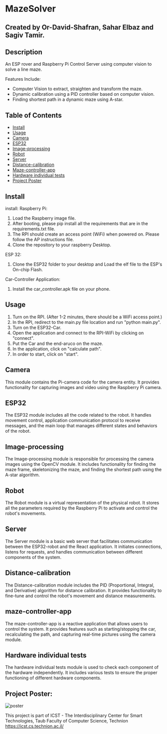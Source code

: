 # MazeSolver
## Created by Or-David-Shafran, Sahar Elbaz and Sagiv Tamir.

## Description
An ESP rover and Raspberry Pi Control Server using computer vision to solve a line maze.

Features Include:​
-  Computer Vision to extract, straighten and transform the maze​.
-  Dynamic calibration using a PID controller based on computer vision​.
-  Finding shortest path in a dynamic maze using A-star.

## Table of Contents
- [Install](#install)
- [Usage](#usage)
- [Camera](#camera)
- [ESP32](#esp32)
- [Image-processing](#image-processing)
- [Robot](#robot)
- [Server](#server)
- [Distance-calibration](#distance-calibration)
- [Maze-controller-app](#maze-controller-app)
- [Hardware individual tests](#hardware-individual-tests)
- [Project Poster](#project-poster)

## Install
install:
Raspberry Pi:
1. Load the Raspberry image file.
2. After booting, please pip install all the requirements that are in the requirements.txt file.
3. The RPI should create an access point (WiFi) when powered on. Please follow the AP instructions file.
4. Clone the repository to your raspberry Desktop.

ESP 32:
1. Clone the ESP32 folder to your desktop and Load the elf file to the ESP's On-chip Flash.
   
Car-Controller Application:
1. Install the car_controller.apk file on your phone.

## Usage
1. Turn on the RPI. (After 1-2 minutes, there should be a WiFi access point.)
2. In the RPI, redirect to the main.py file location and run "python main.py".
3. Turn on the ESP32-Car.
4. Open the application and connect to the RPI-WiFi by clicking on "connect".
5. Put the Car and the end-aruco on the maze.
6. In the application, click on "calculate path".
7. In order to start, click on "start".


## Camera

This module contains the Pi-camera code for the camera entity. It provides functionality for capturing images and video using the Raspberry Pi camera.

## ESP32

The ESP32 module includes all the code related to the robot. It handles movement control, application communication protocol to receive messages, and the main loop that manages different states and behaviors of the robot.

## Image-processing

The Image-processing module is responsible for processing the camera images using the OpenCV module. It includes functionality for finding the maze frame, skeletonizing the maze, and finding the shortest path using the A-star algorithm.

## Robot

The Robot module is a virtual representation of the physical robot. It stores all the parameters required by the Raspberry Pi to activate and control the robot's movements.

## Server

The Server module is a basic web server that facilitates communication between the ESP32-robot and the React application. It initiates connections, listens for requests, and handles communication between different components of the system.

## Distance-calibration

The Distance-calibration module includes the PID (Proportional, Integral, and Derivative) algorithm for distance calibration. It provides functionality to fine-tune and control the robot's movement and distance measurements.

## maze-controller-app

The maze-controller-app is a reactive application that allows users to control the system. It provides features such as starting/stopping the car, recalculating the path, and capturing real-time pictures using the camera module.

## Hardware individual tests

The hardware individual tests module is used to check each component of the hardware independently. It includes various tests to ensure the proper functioning of different hardware components.

## Project Poster:
![poster](https://github.com/ordavid-s/MazeSolver/assets/73240562/d23f6bc4-4e0a-4a0d-8d07-c5c4173bc9de)

This project is part of ICST - The Interdisciplinary Center for Smart Technologies, Taub Faculty of Computer Science, Technion https://icst.cs.technion.ac.il/
